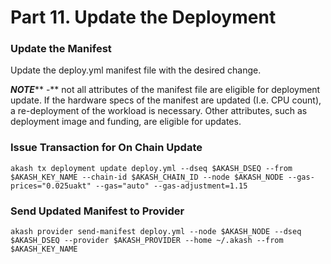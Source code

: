 # Part 11. Update the Deployment

### Update the Manifest

Update the deploy.yml manifest file with the desired change.

_**NOTE**_** -** not all attributes of the manifest file are eligible for deployment update.  If the hardware specs of the manifest are updated (I.e. CPU count), a re-deployment of the workload is necessary.  Other attributes, such as deployment image and funding, are eligible for updates.

### Issue Transaction for On Chain Update

```
akash tx deployment update deploy.yml --dseq $AKASH_DSEQ --from $AKASH_KEY_NAME --chain-id $AKASH_CHAIN_ID --node $AKASH_NODE --gas-prices="0.025uakt" --gas="auto" --gas-adjustment=1.15
```

### Send Updated Manifest to Provider

```
akash provider send-manifest deploy.yml --node $AKASH_NODE --dseq $AKASH_DSEQ --provider $AKASH_PROVIDER --home ~/.akash --from $AKASH_KEY_NAME
```
